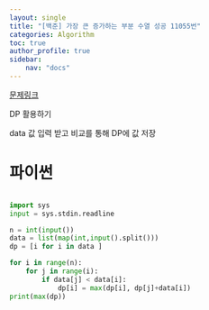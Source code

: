```yaml
---
layout: single
title: "[백준] 가장 큰 증가하는 부분 수열 성공 11055번"
categories: Algorithm
toc: true
author_profile: true
sidebar:
    nav: "docs"
---
```


[문제링크](https://www.acmicpc.net/problem/11055)

DP 활용하기

data 값 입력 받고 비교를 통해 DP에 값 저장

# 파이썬
```python

import sys
input = sys.stdin.readline

n = int(input())
data = list(map(int,input().split()))
dp = [i for i in data ]

for i in range(n):
    for j in range(i):
        if data[j] < data[i]:
            dp[i] = max(dp[i], dp[j]+data[i])
print(max(dp))
        

``` 